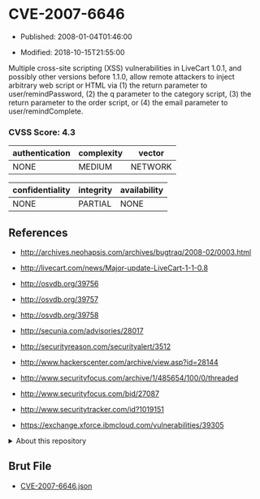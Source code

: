 # CVE-2007-6646

- Published: 2008-01-04T01:46:00

- Modified: 2018-10-15T21:55:00

Multiple cross-site scripting (XSS) vulnerabilities in LiveCart 1.0.1, and possibly other versions before 1.1.0, allow remote attackers to inject arbitrary web script or HTML via (1) the return parameter to user/remindPassword, (2) the q parameter to the category script, (3) the return parameter to the order script, or (4) the email parameter to user/remindComplete.

### CVSS Score: **4.3**

| authentication | complexity | vector |
| --- | --- | --- |
| NONE | MEDIUM | NETWORK |

| confidentiality | integrity | availability |
| --- | --- | --- |
| NONE | PARTIAL | NONE |

## References

* http://archives.neohapsis.com/archives/bugtraq/2008-02/0003.html

* http://livecart.com/news/Major-update-LiveCart-1-1-0.8

* http://osvdb.org/39756

* http://osvdb.org/39757

* http://osvdb.org/39758

* http://secunia.com/advisories/28017

* http://securityreason.com/securityalert/3512

* http://www.hackerscenter.com/archive/view.asp?id=28144

* http://www.securityfocus.com/archive/1/485654/100/0/threaded

* http://www.securityfocus.com/bid/27087

* http://www.securitytracker.com/id?1019151

* https://exchange.xforce.ibmcloud.com/vulnerabilities/39305

<details>
<summary>About this repository</summary> 

  This repository is part of the project [Live Hack CVE](https://github.com/Live-Hack-CVE). Main website can be found [www.live-hack.org](https://www.live-hack.org) 
  
  Made by [Sn0wAlice](https://github.com/Sn0wAlice) for the people that care about security and need to have a feed of the latest CVEs. Hope you enjoy it, don't forget to star the repo and follow me on [Twitter](https://twitter.com/Sn0wAlice) and [Github](https://github.com/Sn0wAlice). And that is my [personnal website](https://www.alice-snow.me/)

  - [Home Page](https://github.com/Live-Hack-CVE)
  - [Framework](https://github.com/Live-Hack-CVE/cve-framework)
  - [CVE database](https://github.com/Live-Hack-CVE/full_database)
  - [Changelog](https://github.com/Live-Hack-CVE/Changelog)
</details>

## Brut File

* [CVE-2007-6646.json](https://raw.githubusercontent.com/Live-Hack-CVE/full_database/main/cves/2007/CVE-2007-6646.json)

